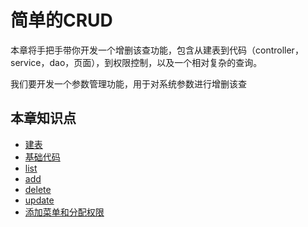 # 简单的CRUD

本章将手把手带你开发一个增删该查功能，包含从建表到代码（controller，service，dao，页面），到权限控制，以及一个相对复杂的查询。

我们要开发一个参数管理功能，用于对系统参数进行增删该查

## 本章知识点
 * [建表](hello_guns/create_table.md)
 * [基础代码](hello_guns/base.md)
 * [list](hello_guns/list.md)
 * [add](hello_guns/add.md)
 * [delete](hello_guns/delete.md)
 * [update](hello_guns/update.md)
 * [添加菜单和分配权限](hello_guns/menuAndPermission.md)

 